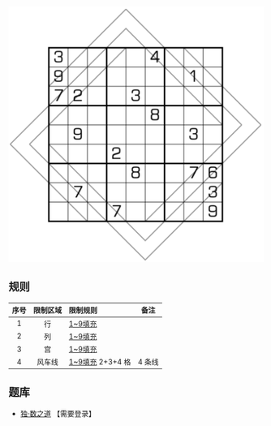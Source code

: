 ![](../../images/sudoku/大风车数独.png)

## 规则
| 序号 | 限制区域 | 限制规则 | 备注 |
| :---: | :---: | :--- | :---: |
| 1 | 行 | [1~9填充] | |
| 2 | 列 | [1~9填充] | |
| 3 | 宫 | [1~9填充] | |
| 4 | 风车线 | [1~9填充] 2+3+4 格| 4 条线 |

## 题库
- [独·数之道](http://www.sudokufans.org.cn/lx/game.index.php?type=fc2) 【需要登录】

[1~9填充]: ../../../../../../rules.md#1~9填充